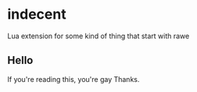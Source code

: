 # indecent
Lua extension for some kind of thing that start with rawe

## Hello
If you're reading this, you're gay
Thanks.
